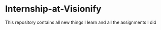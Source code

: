 # Internship-at-Visionify
This repository contains all new things I learn and all the assignments I did
